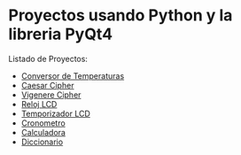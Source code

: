 Proyectos usando Python y la libreria PyQt4
===========================================

Listado de Proyectos:
* [Conversor de Temperaturas](https://github.com/marioferreyra/Proyetos_PyQt4/blob/master/Conversor_Temperatura)
* [Caesar Cipher](https://github.com/marioferreyra/Proyetos_PyQt4/blob/master/Caesar_Cipher)
* [Vigenere Cipher](https://github.com/marioferreyra/Proyetos_PyQt4/blob/master/Vigenere_Cipher)
* [Reloj LCD](https://github.com/marioferreyra/Proyetos_PyQt4/blob/master/Reloj_LCD)
* [Temporizador LCD](https://github.com/marioferreyra/Proyetos_PyQt4/blob/master/Temporizador_LCD)
* [Cronometro](https://github.com/marioferreyra/Proyetos_PyQt4/blob/master/Cronometro)
* [Calculadora](https://github.com/marioferreyra/Proyetos_PyQt4/blob/master/Calculadora)
* [Diccionario](https://github.com/marioferreyra/Proyetos_PyQt4/blob/master/Diccionario)
